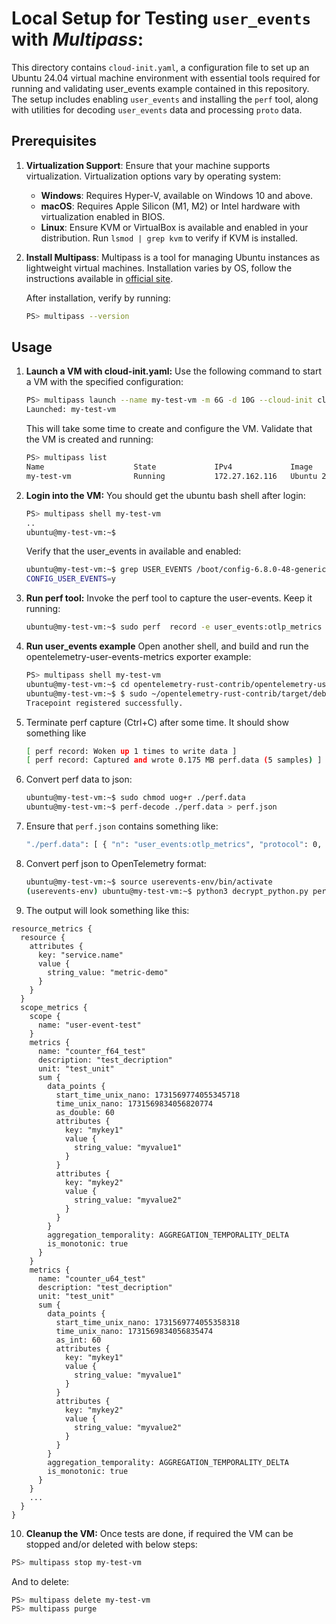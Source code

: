 # Local Setup for Testing `user_events` with *Multipass*:

This directory contains `cloud-init.yaml`, a configuration file to set up an Ubuntu 24.04 virtual machine environment with essential tools required for running and validating user_events example contained in this repository. The setup includes enabling `user_events` and installing the `perf` tool, along with utilities for decoding `user_events` data and processing `proto` data.

## Prerequisites

1. **Virtualization Support**: Ensure that your machine supports virtualization. Virtualization options vary by operating system:
   - **Windows**: Requires Hyper-V, available on Windows 10 and above.
   - **macOS**: Requires Apple Silicon (M1, M2) or Intel hardware with virtualization enabled in BIOS.
   - **Linux**: Ensure KVM or VirtualBox is available and enabled in your distribution. Run `lsmod | grep kvm` to verify if KVM is installed.

2. **Install Multipass**: Multipass is a tool for managing Ubuntu instances as lightweight virtual machines. Installation varies by OS, follow the instructions available in [official site](https://multipass.run/install).

   After installation, verify by running:
   ```bash
   PS> multipass --version
   ```

## Usage

1. **Launch a VM with cloud-init.yaml:** 
    Use the following command to start a VM with the specified configuration:
    ```bash
    PS> multipass launch --name my-test-vm -m 6G -d 10G --cloud-init cloud-init.yaml
    Launched: my-test-vm
    ```

    This will take some time to create and configure the VM. Validate that the VM is created and running:
    ```bash
    PS> multipass list
    Name                    State             IPv4             Image
    my-test-vm              Running           172.27.162.116   Ubuntu 24.04 LTS    
    ```

2. **Login into the VM:** You should get the ubuntu bash shell after login:
    ```bash
    PS> multipass shell my-test-vm
    ..
    ubuntu@my-test-vm:~$
    ```

    Verify that the user_events in available and enabled:
    ```bash
    ubuntu@my-test-vm:~$ grep USER_EVENTS /boot/config-6.8.0-48-generic
    CONFIG_USER_EVENTS=y
    ```

3. **Run perf tool:** Invoke the perf tool to capture the user-events. Keep it running:
    ```bash
    ubuntu@my-test-vm:~$ sudo perf  record -e user_events:otlp_metrics
    ```

4. **Run user_events example** Open another shell, and build and run the opentelemetry-user-events-metrics exporter example:
    ```bash
    PS> multipass shell my-test-vm
    ubuntu@my-test-vm:~$ cd opentelemetry-rust-contrib/opentelemetry-user-events-metrics/ && cargo build --example basic-metrics --all-features
    ubuntu@my-test-vm:~$ $ sudo ~/opentelemetry-rust-contrib/target/debug/examples/basic-metrics
    Tracepoint registered successfully.
    ```

5. Terminate perf capture (Ctrl+C) after some time. It should show something like
    ```bash
    [ perf record: Woken up 1 times to write data ]
    [ perf record: Captured and wrote 0.175 MB perf.data (5 samples) ]
    ```
6. Convert perf data to json:
    ```bash
    ubuntu@my-test-vm:~$ sudo chmod uog+r ./perf.data
    ubuntu@my-test-vm:~$ perf-decode ./perf.data > perf.json
    ```
7. Ensure that `perf.json` contains something like:
    ```bash
    "./perf.data": [ { "n": "user_events:otlp_metrics", "protocol": 0, "version": "v0.19.00", "buffer": [ ... ], "meta": { "time": 816.790831600, "cpu": 0, "pid": 4957, "tid": 4958 } } ]
    ```
8. Convert perf json to OpenTelemetry format:
    ```bash
    ubuntu@my-test-vm:~$ source userevents-env/bin/activate
    (userevents-env) ubuntu@my-test-vm:~$ python3 decrypt_python.py perf.json
    ```

9. The output will look something like this:

```plaintext
resource_metrics {
  resource {
    attributes {
      key: "service.name"
      value {
        string_value: "metric-demo"
      }
    }
  }
  scope_metrics {
    scope {
      name: "user-event-test"
    }
    metrics {
      name: "counter_f64_test"
      description: "test_decription"
      unit: "test_unit"
      sum {
        data_points {
          start_time_unix_nano: 1731569774055345718
          time_unix_nano: 1731569834056820774
          as_double: 60
          attributes {
            key: "mykey1"
            value {
              string_value: "myvalue1"
            }
          }
          attributes {
            key: "mykey2"
            value {
              string_value: "myvalue2"
            }
          }
        }
        aggregation_temporality: AGGREGATION_TEMPORALITY_DELTA
        is_monotonic: true
      }
    }
    metrics {
      name: "counter_u64_test"
      description: "test_decription"
      unit: "test_unit"
      sum {
        data_points {
          start_time_unix_nano: 1731569774055358318
          time_unix_nano: 1731569834056835474
          as_int: 60
          attributes {
            key: "mykey1"
            value {
              string_value: "myvalue1"
            }
          }
          attributes {
            key: "mykey2"
            value {
              string_value: "myvalue2"
            }
          }
        }
        aggregation_temporality: AGGREGATION_TEMPORALITY_DELTA
        is_monotonic: true
      }
    }
    ...
  }
}
```

10. **Cleanup the VM:** Once tests are done, if required the VM can be stopped and/or deleted with below steps:
```bash
PS> multipass stop my-test-vm
```

And to delete:
```bash
PS> multipass delete my-test-vm
PS> multipass purge
```
